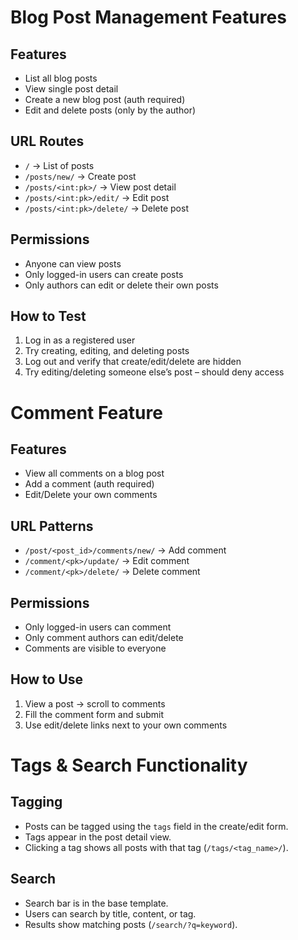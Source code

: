# Blog Post Management Features

## Features
- List all blog posts
- View single post detail
- Create a new blog post (auth required)
- Edit and delete posts (only by the author)

## URL Routes
- `/` → List of posts
- `/posts/new/` → Create post
- `/posts/<int:pk>/` → View post detail
- `/posts/<int:pk>/edit/` → Edit post
- `/posts/<int:pk>/delete/` → Delete post

## Permissions
- Anyone can view posts
- Only logged-in users can create posts
- Only authors can edit or delete their own posts

## How to Test
1. Log in as a registered user
2. Try creating, editing, and deleting posts
3. Log out and verify that create/edit/delete are hidden
4. Try editing/deleting someone else’s post – should deny access

# Comment Feature

## Features
- View all comments on a blog post
- Add a comment (auth required)
- Edit/Delete your own comments

## URL Patterns
- `/post/<post_id>/comments/new/` → Add comment
- `/comment/<pk>/update/` → Edit comment
- `/comment/<pk>/delete/` → Delete comment

## Permissions
- Only logged-in users can comment
- Only comment authors can edit/delete
- Comments are visible to everyone

## How to Use
1. View a post → scroll to comments
2. Fill the comment form and submit
3. Use edit/delete links next to your own comments

# Tags & Search Functionality

## Tagging
- Posts can be tagged using the `tags` field in the create/edit form.
- Tags appear in the post detail view.
- Clicking a tag shows all posts with that tag (`/tags/<tag_name>/`).

## Search
- Search bar is in the base template.
- Users can search by title, content, or tag.
- Results show matching posts (`/search/?q=keyword`).
